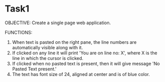 # Task1
OBJECTIVE:
Create a single page web application.

FUNCTIONS:
1. When text is pasted on the right pane, the line numbers are automatically visible along with it.
2. If clicked on any line it will print 'You are on line no: X', where X is the line in which the cursor is clicked.
3. If clicked when no pasted text is present, then it will give message 'No Pasted Text present.'
4. The text has font size of 24, aligned at center and is of blue color.

